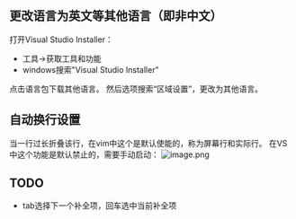 ## 更改语言为英文等其他语言（即非中文）
打开Visual Studio Installer：

- 工具->获取工具和功能
- windows搜索"Visual Studio Installer"

点击语言包下载其他语言。
然后选项搜索“区域设置”，更改为其他语言。

## 自动换行设置
当一行过长折叠该行，在vim中这个是默认使能的，称为屏幕行和实际行。
在VS中这个功能是默认禁止的，需要手动启动：
![image.png](https://cdn.nlark.com/yuque/0/2023/png/34841510/1676365821454-cb810e94-e80d-429f-8955-21b87e3764ef.png#averageHue=%23ededec&clientId=u67a7a348-8ed5-4&from=paste&height=484&id=u49f86078&name=image.png&originHeight=484&originWidth=741&originalType=binary&ratio=1&rotation=0&showTitle=false&size=38480&status=done&style=none&taskId=u67ed4e70-14b2-40c3-92b2-2f2bb7cc967&title=&width=741)
## TODO

- tab选择下一个补全项，回车选中当前补全项
